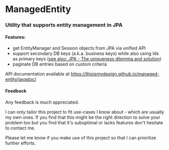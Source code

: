 # ManagedEntity

### Utility that supports entity management in JPA

#### Features:
- get EntityManager and Session objects from JPA via unified API
- support secondary DB keys (a.k.a. business keys) while also using Ids as primary keys ([see also: JPA - The uniqueness dilemma and solution](https://medium.com/@csaba.apagyi/jpa-the-uniqueness-dilemma-solution-29fabc293fec))
- paginate DB entries based on custom criteria

API documentation available at https://thisismydesign.github.io/managed-entity/javadoc/

#### Feedback

Any feedback is much appreciated.

I can only tailor this project to fit use-cases I know about - which are usually my own ones. If you find that this might be the right direction to solve your problem too but you find that it's suboptimal or lacks features don't hesitate to contact me.

Please let me know if you make use of this project so that I can prioritize further efforts.

